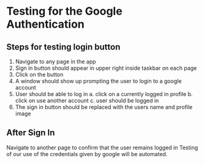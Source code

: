 # Testing for the Google Authentication

## Steps for testing login button
1. Navigate to any page in the app
2. Sign in button should appear in upper right inside taskbar on each page
3. Click on the button
4. A window should show up prompting the user to login to a google account
5. User should be able to log in
    a. click on a currently logged in profile
    b. click on use another account
    c. user should be logged in
6. The sign in button should be replaced with the users name and profile image

## After Sign In
Navigate to another page to confirm that the user remains logged in
Testing of our use of the credentials given by google will be automated.